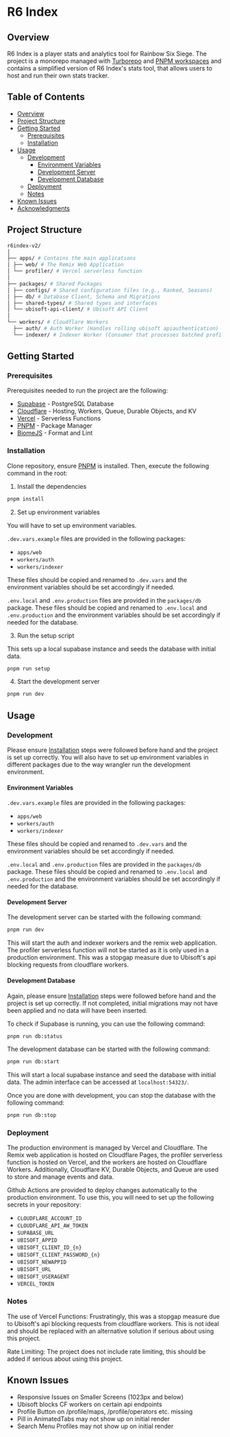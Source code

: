 # R6 Index

## Overview

R6 Index is a player stats and analytics tool for Rainbow Six Siege. The project is a monorepo managed with [Turborepo](https://turbo.build/repo) and [PNPM workspaces](https://pnpm.io) and contains a simplified version of R6 Index's stats tool, that allows users to host and run their own stats tracker.

## Table of Contents

- [Overview](#overview)
- [Project Structure](#project-structure)
- [Getting Started](#getting-started)
  - [Prerequisites](#prerequisites)
  - [Installation](#installation)
- [Usage](#usage)
  - [Development](#development)
    - [Environment Variables](#environment-variables)
    - [Development Server](#development-server)
    - [Development Database](#development-database)
  - [Deployment](#deployment)
  - [Notes](#notes)
- [Known Issues](#known-issues)
- [Acknowledgments](#acknowledgments)

## Project Structure

```sh
r6index-v2/
│
├── apps/ # Contains the main applications
│ ├── web/ # The Remix Web Application
│ └── profiler/ # Vercel serverless function
│
├── packages/ # Shared Packages
│ ├── configs/ # Shared configuration files (e.g., Ranked, Seasons)
│ ├── db/ # Database Client, Schema and Migrations
│ ├── shared-types/ # Shared types and interfaces
│ └── ubisoft-api-client/ # Ubisoft API Client
│
└── workers/ # Cloudflare Workers
  ├── auth/ # Auth Worker (Handles rolling ubisoft apiauthentication)
  └── indexer/ # Indexer Worker (Consumer that processes batched profiles for indexing)
```

## Getting Started

### Prerequisites

Prerequisites needed to run the project are the following:

- [Supabase](https://supabase.io/) - PostgreSQL Database
- [Cloudflare](https://www.cloudflare.com/) - Hosting, Workers, Queue, Durable Objects, and KV
- [Vercel](https://vercel.com/) - Serverless Functions
- [PNPM](https://pnpm.io) - Package Manager
- [BiomeJS](https://biomejs.com) - Format and Lint

### Installation

Clone repository, ensure [PNPM](https://pnpm.io/installation#using-corepack) is installed. Then, execute the following command in the root:

1. Install the dependencies

```sh
pnpm install
```

2. Set up environment variables

You will have to set up environment variables.

`.dev.vars.example` files are provided in the following packages:

- `apps/web`
- `workers/auth`
- `workers/indexer`

These files should be copied and renamed to `.dev.vars` and the environment variables should be set accordingly if needed.

`.env.local` and `.env.production` files are provided in the `packages/db` package. These files should be copied and renamed to `.env.local` and `.env.production` and the environment variables should be set accordingly if needed for the database. 

3. Run the setup script

This sets up a local supabase instance and seeds the database with initial data.

```sh
pnpm run setup
```

4. Start the development server

```sh
pnpm run dev
```

## Usage

### Development

Please ensure [Installation](#installation) steps were followed before hand and the project is set up correctly. You will also have to set up environment variables in different packages due to the way wrangler run the development environment. 

#### Environment Variables

`.dev.vars.example` files are provided in the following packages:

- `apps/web`
- `workers/auth`
- `workers/indexer`

These files should be copied and renamed to `.dev.vars` and the environment variables should be set accordingly if needed.

`.env.local` and `.env.production` files are provided in the `packages/db` package. These files should be copied and renamed to `.env.local` and `.env.production` and the environment variables should be set accordingly if needed for the database. 

#### Development Server

The development server can be started with the following command:

```sh
pnpm run dev
```

This will start the auth and indexer workers and the remix web application. The profiler serverless function will not be started as it is only used in a production environment. This was a stopgap measure due to Ubisoft's api blocking requests from cloudflare workers.

#### Development Database

Again, please ensure [Installation](#installation) steps were followed before hand and the project is set up correctly. If not completed, initial migrations may not have been applied and no data will have been inserted.

To check if Supabase is running, you can use the following command:

```sh
pnpm run db:status
```

The development database can be started with the following command:

```sh
pnpm run db:start
```

This will start a local supabase instance and seed the database with initial data. The admin interface can be accessed at `localhost:54323/`.

Once you are done with development, you can stop the database with the following command:

```sh
pnpm run db:stop
```

### Deployment

The production environment is managed by Vercel and Cloudflare. The Remix web application is hosted on Cloudflare Pages, the profiler serverless function is hosted on Vercel, and the workers are hosted on Cloudflare Workers. Additionally, Cloudflare KV, Durable Objects, and Queue are used to store and manage events and data.

Github Actions are provided to deploy changes automatically to the production environment. To use this, you will need to set up the following secrets in your repository:

- `CLOUDFLARE_ACCOUNT_ID`
- `CLOUDFLARE_API_AW_TOKEN`
- `SUPABASE_URL`
- `UBISOFT_APPID`
- `UBISOFT_CLIENT_ID_{n}`
- `UBISOFT_CLIENT_PASSWORD_{n}`
- `UBISOFT_NEWAPPID`
- `UBISOFT_URL`
- `UBISOFT_USERAGENT`
- `VERCEL_TOKEN`

### Notes

The use of Vercel Functions: Frustratingly, this was a stopgap measure due to Ubisoft's api blocking requests from cloudflare workers. This is not ideal and should be replaced with an alternative solution if serious about using this project.

Rate Limiting: The project does not include rate limiting, this should be added if serious about using this project.

## Known Issues

- Responsive Issues on Smaller Screens (1023px and below)
- Ubisoft blocks CF workers on certain api endpoints
- Profile Button on /profile/maps, /profile/operators etc. missing
- Pill in AnimatedTabs may not show up on initial render
- Search Menu Profiles may not show up on initial render



